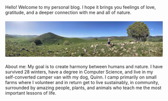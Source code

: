 Hello! Welcome to my personal blog. I hope it brings you feelings of love, gratitude, and a deeper connection with me and all of nature.

<div class="col body-small" style="margin:20px 0;">
  <img src="/public/hero.jpeg" />
</div>

About me: My goal is to create harmony between humans and nature. I have survived 28 winters, have a degree in Computer Science, and live in my self-converted camper van with my dog, Quinn. I camp primarily on small farms where I volunteer and in return get to live sustainably, in community, surrounded by amazing people, plants, and animals who teach me the most important lessons of life.
